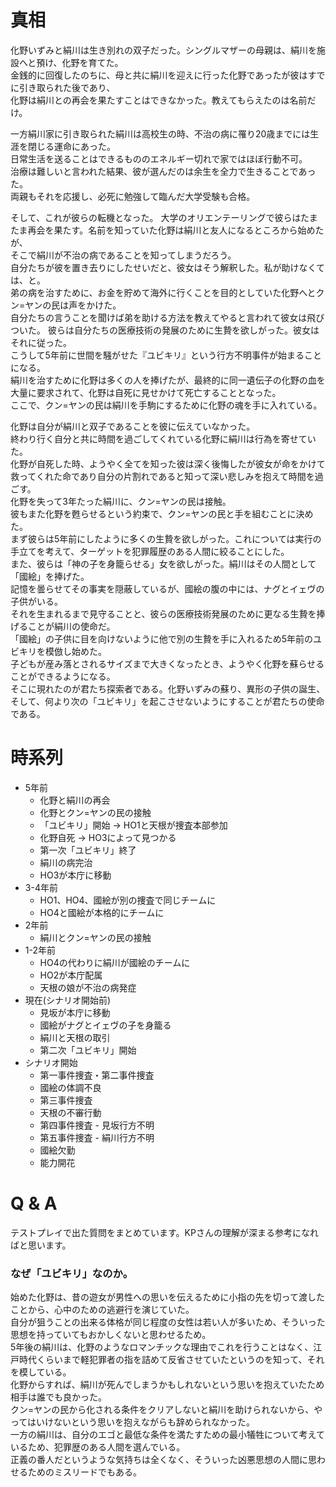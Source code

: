 # 真相
化野いずみと絹川は生き別れの双子だった。シングルマザーの母親は、絹川を施設へと預け、化野を育てた。  
金銭的に回復したのちに、母と共に絹川を迎えに行った化野であったが彼はすでに引き取られた後であり、  
化野は絹川との再会を果たすことはできなかった。教えてもらえたのは名前だけ。  

一方絹川家に引き取られた絹川は高校生の時、不治の病に罹り20歳までには生涯を閉じる運命にあった。  
日常生活を送ることはできるもののエネルギー切れで家ではほぼ行動不可。  
治療は難しいと言われた結果、彼が選んだのは余生を全力で生きることであった。  
両親もそれを応援し、必死に勉強して臨んだ大学受験も合格。  

そして、これが彼らの転機となった。
大学のオリエンテーリングで彼らはたまたま再会を果たす。名前を知っていた化野は絹川と友人になるところから始めたが、  
そこで絹川が不治の病であることを知ってしまうだろう。  
自分たちが彼を置き去りにしたせいだと、彼女はそう解釈した。私が助けなくては、と。  
弟の病を治すために、お金を貯めて海外に行くことを目的としていた化野へとクン=ヤンの民は声をかけた。  
自分たちの言うことを聞けば弟を助ける方法を教えてやると言われて彼女は飛びついた。
彼らは自分たちの医療技術の発展のために生贄を欲しがった。彼女はそれに従った。  
こうして5年前に世間を騒がせた『ユビキリ』という行方不明事件が始まることになる。  
絹川を治すために化野は多くの人を捧げたが、最終的に同一遺伝子の化野の血を大量に要求されて、化野は自死に見せかけて死亡することとなった。  
ここで、クン=ヤンの民は絹川を手駒にするために化野の魂を手に入れている。  

化野は自分が絹川と双子であることを彼に伝えていなかった。  
終わり行く自分と共に時間を過ごしてくれている化野に絹川は行為を寄せていた。  
化野が自死した時、ようやく全てを知った彼は深く後悔したが彼女が命をかけて救ってくれた命であり自分の片割れであると知って深い悲しみを抱えて時間を過ごす。    
化野を失って3年たった絹川に、クン=ヤンの民は接触。  
彼もまた化野を甦らせるという約束で、クン=ヤンの民と手を組むことに決めた。  
まず彼らは5年前にしたように多くの生贄を欲しがった。これについては実行の手立てを考えて、ターゲットを犯罪履歴のある人間に絞ることにした。  
また、彼らは「神の子を身籠らせる」女を欲しがった。絹川はその人間として「國絵」を捧げた。  
記憶を曇らせてその事実を隠蔽しているが、國絵の腹の中には、ナグとイェヴの子供がいる。  
それを生まれるまで見守ることと、彼らの医療技術発展のために更なる生贄を捧げることが絹川の使命だ。  
「國絵」の子供に目を向けないように他で別の生贄を手に入れるため5年前のユビキリを模倣し始めた。  
子どもが産み落とされるサイズまで大きくなったとき、ようやく化野を蘇らせることができるようになる。  
そこに現れたのが君たち探索者である。化野いずみの蘇り、異形の子供の誕生、そして、何より次の「ユビキリ」を起こさせないようにすることが君たちの使命である。  


# 時系列
* 5年前
    * 化野と絹川の再会
    * 化野とクン=ヤンの民の接触
    * 「ユビキリ」開始 → HO1と天根が捜査本部参加
    * 化野自死 → HO3によって見つかる
    * 第一次「ユビキリ」終了
    * 絹川の病完治
    * HO3が本庁に移動
* 3-4年前
    * HO1、HO4、國絵が別の捜査で同じチームに
    * HO4と國絵が本格的にチームに
* 2年前
    * 絹川とクン=ヤンの民の接触
* 1-2年前
    * HO4の代わりに絹川が國絵のチームに
    * HO2が本庁配属
    * 天根の娘が不治の病発症
* 現在(シナリオ開始前)
    * 見坂が本庁に移動
    * 國絵がナグとイェヴの子を身籠る
    * 絹川と天根の取引
    * 第二次「ユビキリ」開始
* シナリオ開始
    * 第一事件捜査・第二事件捜査
    * 國絵の体調不良
    * 第三事件捜査
    * 天根の不審行動
    * 第四事件捜査 - 見坂行方不明
    * 第五事件捜査 - 絹川行方不明
    * 國絵欠勤
    * 能力開花


# Q & A
テストプレイで出た質問をまとめています。KPさんの理解が深まる参考になればと思います。  

### なぜ「ユビキリ」なのか。
始めた化野は、昔の遊女が男性への思いを伝えるために小指の先を切って渡したことから、心中のための逃避行を演じていた。  
自分が狙うことの出来る体格が同じ程度の女性は若い人が多いため、そういった思想を持っていてもおかしくないと思わせるため。  
5年後の絹川は、化野のようなロマンチックな理由でこれを行うことはなく、江戸時代くらいまで軽犯罪者の指を詰めて反省させていたというのを知って、それを模している。  
化野からすれば、絹川が死んでしまうかもしれないという思いを抱えていたため相手は誰でも良かった。  
クン=ヤンの民から化される条件をクリアしないと絹川を助けられないから、やってはいけないという思いを抱えながらも辞められなかった。  
一方の絹川は、自分のエゴと最低な条件を満たすための最小犠牲について考えているため、犯罪歴のある人間を選んでいる。  
正義の番人だというような気持ちは全くなく、そういった凶悪思想の人間に思わせるためのミスリードでもある。  
